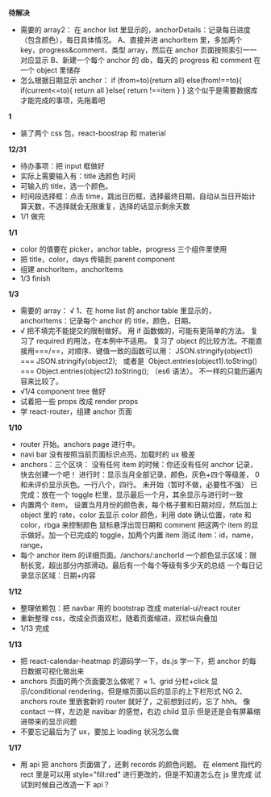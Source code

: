 **待解决**

- 需要的 array2：
  在 anchor list 里显示的，anchorDetails：记录每日进度（包含颜色），每日具体情况。
  A、直接并进 anchorItem 里，多加两个 key，progress&comment、类型 array，然后在 anchor 页面按照索引一一对应显示
  B、新建一个每个 anchor 的 db，每天的 progress 和 comment 在一个 object 里储存
- 怎么根据日期显示 anchor：
  if (from=to){return all}
  else(from!==to){
  if(current<=to){
  return all
  }else{
  return !==item
  }
  }
  这个似乎是需要数据库才能完成的事项，先拖着吧

**1**

- 装了两个 css 包，react-boostrap 和 material

**12/31**

- 待办事项：把 input 框做好
- 实际上需要输入有：title 选颜色 时间
- 可输入的 title，选一个颜色。
- 时间段选择框：点击 time，跳出日历框，选择最终日期，自动从当日开始计算天数，不选择就会无限重复，选择的话显示剩余天数
- 1/1 做完

**1/1**

- color 的值要在 picker，anchor table，progress 三个组件里使用
- 把 title，color，days 传输到 parent component
- 组建 anchorItem，anchorItems
- 1/3 finish

**1/3**

- 需要的 array：
  √ 1、在 home list 的 anchor table 里显示的，anchorItems：记录每个 anchor 的 title，颜色，日期。
- √ 把不填完不能提交的限制做好。
  用 if 函数做的，可能有更简单的方法。
  复习了 required 的用法，在本例中不适用。
  复习了 object 的比较方法。不能直接用===/==，对顺序、键值一致的函数可以用：
  JSON.stringify(object1) === JSON.stringify(object2);  
  或者是  Object.entries(object1).toString() === Object.entries(object2).toString(); （es6 语法）。
  不一样的只能历遍内容来比较了。
- √1/4 component tree 做好
- 试着把一些 props 改成 render props
- 学 react-router，组建 anchor 页面

**1/10**

- router 开始。anchors page 进行中。
- navi bar 没有按照当前页面标识点亮，加载时的 ux 极差
- anchors：三个区块：
  没有任何 item 的时候：你还没有任何 anchor 记录，快去创建一个吧！
  进行时：显示当月全部记录，颜色，灰色+四个等级差， 0 和未评价显示灰色。一行八个，四行。
  未开始（暂时不做，必要性不强）
  已完成：放在一个 toggle 栏里，显示最后一个月，其余显示与进行时一致
- 内置两个 item，
  设置当月月份的颜色表，每个格子要和日期对应，然后加上 object 里的 rate，color 去显示 color
  颜色，利用 date 确认位置，rate 和 color，rbga 来控制颜色
  鼠标悬浮出现日期和 comment
  把这两个 item 的显示做好。加一个已完成的 toggle，加两个内置 item 测试
  item：id，name，range，
- 每个 anchor item 的详细页面。/anchors/:anchorId
  一个颜色显示区域：限制长宽，超出部分内部滑动。最后有一个每个等级有多少天的总结
  一个每日记录显示区域：日期+内容

**1/12**

- 整理依赖包：把 navbar 用的 bootstrap 改成 material-ui/react router
- 重新整理 css，改成全页面双栏，随着页面缩进，双栏纵向叠加
- 1/13 完成

**1/13**

- 把 react-calendar-heatmap 的源码学一下，ds.js 学一下，把 anchor 的每日数据可视化做出来
- anchors 页面的两个页面要怎么做呢？
  × 1、grid 分栏+click 显示/conditional rendering，但是缩页面以后的显示的上下栏形式 NG
  2、anchors route 里嵌套新的 router 就好了，之前想到过的，忘了 hhh。
  像 contact 一样，左边是 navibar 的感觉，右边 child 显示
  但是还是会有屏幕缩进带来的显示问题
- 不要忘记最后为了 ux，要加上 loading 状况怎么做

**1/17**

- 用 api 把 anchors 页面做了，还剩 records 的颜色问题。
  在 element 指代的 rect 里是可以用 style="fill:red" 进行更改的，但是不知道怎么在 js 里完成
  试试到时候自己改造一下 api？
